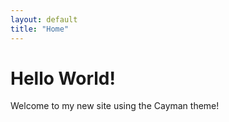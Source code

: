 ```yaml
---
layout: default
title: "Home"
---
```


# Hello World!

Welcome to my new site using the Cayman theme!